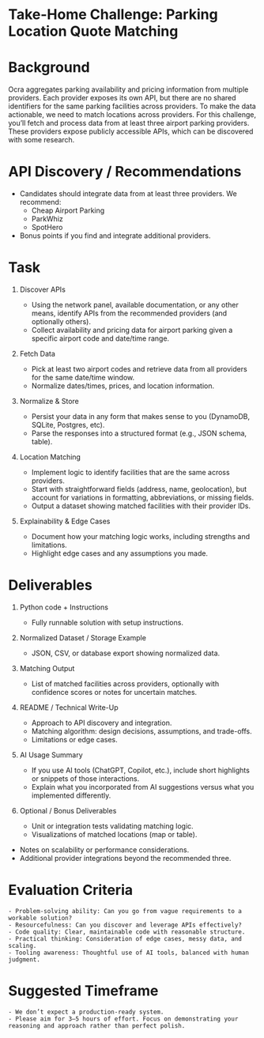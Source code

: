 # Take-Home Challenge: Parking Location Quote Matching

# Background

Ocra aggregates parking availability and pricing information from multiple providers. Each
provider exposes its own API, but there are no shared identifiers for the same parking facilities
across providers. To make the data actionable, we need to match locations across providers.
For this challenge, you’ll fetch and process data from at least three airport parking providers.
These providers expose publicly accessible APIs, which can be discovered with some research.

# API Discovery / Recommendations

- Candidates should integrate data from at least three providers. We recommend:
  - Cheap Airport Parking
  - ParkWhiz
  - SpotHero
- Bonus points if you find and integrate additional providers.

# Task

1. Discover APIs

   - Using the network panel, available documentation, or any other means, identify APIs from the recommended providers (and optionally others).
   - Collect availability and pricing data for airport parking given a specific airport code and date/time range.

2. Fetch Data

   - Pick at least two airport codes and retrieve data from all providers for the same date/time window.
   - Normalize dates/times, prices, and location information.

3. Normalize & Store

   - Persist your data in any form that makes sense to you (DynamoDB, SQLite, Postgres, etc).
   - Parse the responses into a structured format (e.g., JSON schema, table).

4. Location Matching

   - Implement logic to identify facilities that are the same across providers.
   - Start with straightforward fields (address, name, geolocation), but account for variations in formatting, abbreviations, or missing fields.
   - Output a dataset showing matched facilities with their provider IDs.

5. Explainability & Edge Cases
   - Document how your matching logic works, including strengths and limitations.
   - Highlight edge cases and any assumptions you made.

# Deliverables

1. Python code + Instructions
   - Fully runnable solution with setup instructions.
2. Normalized Dataset / Storage Example
   - JSON, CSV, or database export showing normalized data.
3. Matching Output
   - List of matched facilities across providers, optionally with confidence scores or notes for uncertain matches.
4. README / Technical Write-Up
   - Approach to API discovery and integration.
   - Matching algorithm: design decisions, assumptions, and trade-offs.
   - Limitations or edge cases.
5. AI Usage Summary

   - If you use AI tools (ChatGPT, Copilot, etc.), include short highlights or snippets of those interactions.
   - Explain what you incorporated from AI suggestions versus what you implemented differently.

6. Optional / Bonus Deliverables
   - Unit or integration tests validating matching logic.
   - Visualizations of matched locations (map or table).

- Notes on scalability or performance considerations.
- Additional provider integrations beyond the recommended three.

# Evaluation Criteria

    - Problem-solving ability: Can you go from vague requirements to a workable solution?
    - Resourcefulness: Can you discover and leverage APIs effectively?
    - Code quality: Clear, maintainable code with reasonable structure.
    - Practical thinking: Consideration of edge cases, messy data, and scaling.
    - Tooling awareness: Thoughtful use of AI tools, balanced with human judgment.

# Suggested Timeframe

    - We don’t expect a production-ready system.
    - Please aim for 3–5 hours of effort. Focus on demonstrating your reasoning and approach rather than perfect polish.
